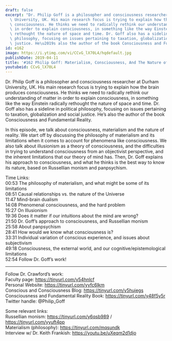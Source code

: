 ```yaml
---
draft: false
excerpt: "Dr. Philip Goff is a philosopher and consciousness researcher at Durham\
  \ University, UK. His main research focus is trying to explain how the brain produces\
  \ consciousness. He thinks we need to radically rethink our understanding of matter\
  \ in order to explain consciousness, in something like the way Einstein radically\
  \ rethought the nature of space and time. Dr. Goff also has a sideline in political\
  \ philosophy, focusing on issues pertaining to taxation, globalization and social\
  \ justice. He\u2019s also the author of the book Consciousness and Fundamental Reality."
id: e162
image: https://i.ytimg.com/vi/CCvG_lX70L4/hqdefault.jpg
publishDate: 2019-04-11
title: '#162 Philip Goff: Materialism, Consciousness, And The Nature of Reality'
youtubeid: CCvG_lX70L4
---
```

Dr. Philip Goff is a philosopher and consciousness researcher at Durham University, UK. His main research focus is trying to explain how the brain produces consciousness. He thinks we need to radically rethink our understanding of matter in order to explain consciousness, in something like the way Einstein radically rethought the nature of space and time. Dr. Goff also has a sideline in political philosophy, focusing on issues pertaining to taxation, globalization and social justice. He’s also the author of the book Consciousness and Fundamental Reality.

In this episode, we talk about consciousness, materialism and the nature of reality. We start off by discussing the philosophy of materialism and its limitations when it comes to account for phenomena like consciousness. We also talk about illusionism as a theory of consciousness, and the difficulties in trying to understand consciousness from an objectivist perspective, and the inherent limitations that our theory of mind has. Then, Dr. Goff explains his approach to consciousness, and what he thinks is the best way to know its nature, based on Russellian monism and panpsychism. 

Time Links:  
00:53  The philosophy of materialism, and what might be some of its limitations  
08:51  Causal relationships vs. the nature of the Universe                                  
11:47  Mind-brain dualism       
14:08  Phenomenal consciousness, and the hard problem                  
15:27  On Illusionism               
19:36  Does it matter if our intuitions about the mind are wrong?                   
21:50  Dr. Goff’s approach to consciousness, and Russellian monism             
25:58  About panpsychism     
28:41  How would we know what consciousness is?    
33:31  Individual variation of conscious experience, and issues about subjectivism    
49:18  Consciousness, the external world, and our cognitive/epistemological limitations         
52:54  Follow Dr. Goff’s work!      

---

Follow Dr. Crawford’s work:  
Faculty page: https://tinyurl.com/y54hnlcf  
Personal Website: https://tinyurl.com/yyfc6lkm  
Conscious and Consciousness Blog: https://tinyurl.com/y5hujegs  
Consciousness and Fundamental Reality Book: https://tinyurl.com/y48f5y5r  
Twitter handle: @Philip_Goff

Some relevant links:  
Russellian monism: https://tinyurl.com/y6qsb989 / https://tinyurl.com/yyuft4pp  
Materialism (philosophy): https://tinyurl.com/mqsundk  
Interview w/ Dr. Keith Frankish: https://youtu.be/uXeqm2d1djo
